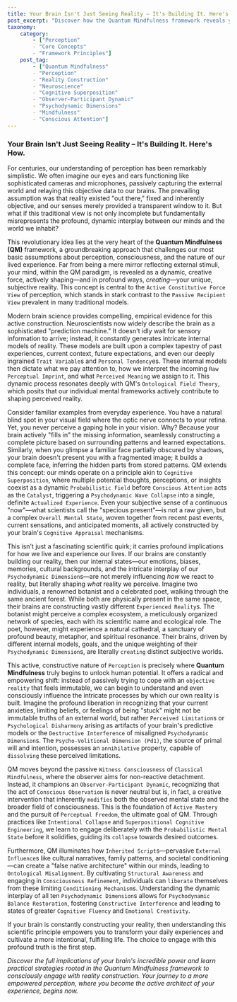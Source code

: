 ```yaml
---
title: Your Brain Isn't Just Seeing Reality – It's Building It. Here's How.
post_excerpt: "Discover how the Quantum Mindfulness framework reveals your brain as an active architect of reality, not just a passive receiver. This revolutionary perspective, backed by modern neuroscience, explains how your internal states shape your lived experience and empowers you to consciously influence your perception for a more intentional life."
taxonomy:
    category:
        - ["Perception"
        - "Core Concepts"
        - "Framework Principles"]
    post_tag:
        - ["Quantum Mindfulness"
        - "Perception"
        - "Reality Construction"
        - "Neuroscience"
        - "Cognitive Superposition"
        - "Observer-Participant Dynamic"
        - "Psychodynamic Dimensions"
        - "Mindfulness"
        - "Conscious Attention"]
---
```

### Your Brain Isn't Just Seeing Reality – It's Building It. Here's How.

For centuries, our understanding of perception has been remarkably simplistic. We often imagine our eyes and ears functioning like sophisticated cameras and microphones, passively capturing the external world and relaying this objective data to our brains. The prevailing assumption was that reality existed "out there," fixed and inherently objective, and our senses merely provided a transparent window to it. But what if this traditional view is not only incomplete but fundamentally misrepresents the profound, dynamic interplay between our minds and the world we inhabit?

This revolutionary idea lies at the very heart of the **Quantum Mindfulness (QM)** framework, a groundbreaking approach that challenges our most basic assumptions about perception, consciousness, and the nature of our lived experience. Far from being a mere mirror reflecting external stimuli, your mind, within the QM paradigm, is revealed as a dynamic, creative force, actively shaping—and in profound ways, *creating*—your unique, subjective reality. This concept is central to the `Active Constitutive Force View` of perception, which stands in stark contrast to the `Passive Recipient View` prevalent in many traditional models.

Modern brain science provides compelling, empirical evidence for this active construction. Neuroscientists now widely describe the brain as a sophisticated "prediction machine." It doesn't idly wait for sensory information to arrive; instead, it constantly generates intricate internal models of reality. These models are built upon a complex tapestry of past experiences, current context, future expectations, and even our deeply ingrained `Trait Variable`s and `Personal Tendency`es. These internal models then dictate what we pay attention to, how we interpret the incoming `Raw Perceptual Imprint`, and what `Perceived Meaning` we assign to it. This dynamic process resonates deeply with QM's `Ontological Field Theory`, which posits that our individual mental frameworks actively contribute to shaping perceived reality.

Consider familiar examples from everyday experience. You have a natural blind spot in your visual field where the optic nerve connects to your retina. Yet, you never perceive a gaping hole in your vision. Why? Because your brain actively "fills in" the missing information, seamlessly constructing a complete picture based on surrounding patterns and learned expectations. Similarly, when you glimpse a familiar face partially obscured by shadows, your brain doesn't present you with a fragmented image; it builds a complete face, inferring the hidden parts from stored patterns. QM extends this concept: our minds operate on a principle akin to `Cognitive Superposition`, where multiple potential thoughts, perceptions, or insights coexist as a dynamic `Probabilistic Field` before `Conscious Attention` acts as the `Catalyst`, triggering a `Psychodynamic Wave Collapse` into a single, definite `Actualized Experience`. Even your subjective sense of a continuous "now"—what scientists call the "specious present"—is not a raw given, but a complex `Overall Mental State`, woven together from recent past events, current sensations, and anticipated moments, all actively constructed by your brain's `Cognitive Appraisal` mechanisms.

This isn't just a fascinating scientific quirk; it carries profound implications for how we live and experience our lives. If our brains are constantly building our reality, then our internal states—our emotions, biases, memories, cultural backgrounds, and the intricate interplay of our `Psychodynamic Dimension`s—are not merely influencing *how* we react to reality, but literally shaping *what* reality we perceive. Imagine two individuals, a renowned botanist and a celebrated poet, walking through the same ancient forest. While both are physically present in the same space, their brains are constructing vastly different `Experienced Reality`s. The botanist might perceive a complex ecosystem, a meticulously organized network of species, each with its scientific name and ecological role. The poet, however, might experience a natural cathedral, a sanctuary of profound beauty, metaphor, and spiritual resonance. Their brains, driven by different internal models, goals, and the unique weighting of their `Psychodynamic Dimension`s, are literally `creating` distinct subjective worlds.

This active, constructive nature of `Perception` is precisely where **Quantum Mindfulness** truly begins to unlock human potential. It offers a radical and empowering shift: instead of passively trying to cope with an `objective reality` that feels immutable, we can begin to understand and even consciously influence the intricate processes by which our own reality is built. Imagine the profound liberation in recognizing that your current anxieties, limiting beliefs, or feelings of being "stuck" might not be immutable truths of an external world, but rather `Perceived Limitation`s or `Psychological Disharmony` arising as artifacts of your brain's predictive models or the `Destructive Interference` of misaligned `Psychodynamic Dimension`s. The `Psycho-Volitional Dimension (Pd1)`, the source of primal will and intention, possesses an `annihilative` property, capable of `dissolving` these perceived limitations.

QM moves beyond the passive `Witness Consciousness` of `Classical Mindfulness`, where the observer aims for non-reactive detachment. Instead, it champions an `Observer-Participant Dynamic`, recognizing that the act of `Conscious Observation` is never neutral but is, in fact, a creative intervention that inherently `modifies` both the observed mental state and the broader field of consciousness. This is the foundation of `Active Mastery` and the pursuit of `Perceptual Freedom`, the ultimate goal of QM. Through practices like `Intentional Collapse` and `Superpositional Cognitive Engineering`, we learn to engage deliberately with the `Probabilistic Mental State` before it solidifies, guiding its `collapse` towards desired outcomes.

Furthermore, QM illuminates how `Inherited Script`s—pervasive `External Influence`s like cultural narratives, family patterns, and societal conditioning—can create a "false native architecture" within our minds, leading to `Ontological Misalignment`. By cultivating `Structural Awareness` and engaging in `Consciousness Refinement`, individuals can `liberate` themselves from these limiting `Conditioning Mechanism`s. Understanding the dynamic interplay of all ten `Psychodynamic Dimension`s allows for `Psychodynamic Balance Restoration`, fostering `Constructive Interference` and leading to states of greater `Cognitive Fluency` and `Emotional Creativity`.

If your brain is constantly constructing your reality, then understanding this scientific principle empowers you to transform your daily experiences and cultivate a more intentional, fulfilling life. The choice to engage with this profound truth is the first step.

*Discover the full implications of your brain's incredible power and learn practical strategies rooted in the Quantum Mindfulness framework to consciously engage with reality construction. Your journey to a more empowered perception, where you become the active architect of your experience, begins now.*